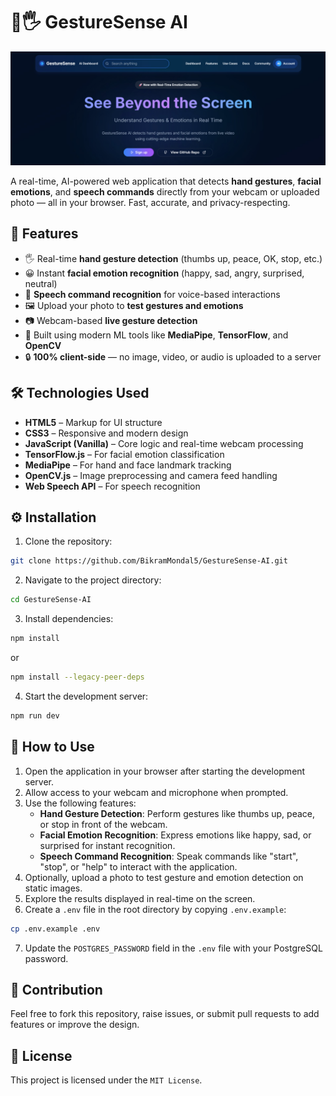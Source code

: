 # 🧠🖐️ GestureSense AI

![Preview Image](public/Landing-page.png)

A real-time, AI-powered web application that detects **hand gestures**, **facial emotions**, and **speech commands** directly from your webcam or uploaded photo — all in your browser. Fast, accurate, and privacy-respecting.

## 🌟 Features

* 🖐️ Real-time **hand gesture detection** (thumbs up, peace, OK, stop, etc.)
* 😀 Instant **facial emotion recognition** (happy, sad, angry, surprised, neutral)
* 🎤 **Speech command recognition** for voice-based interactions
* 🖼️ Upload your photo to **test gestures and emotions**
* 📷 Webcam-based **live gesture detection**
* 🧠 Built using modern ML tools like **MediaPipe**, **TensorFlow**, and **OpenCV**
* 🔒 **100% client-side** — no image, video, or audio is uploaded to a server

## 🛠️ Technologies Used

* **HTML5** – Markup for UI structure  
* **CSS3** – Responsive and modern design  
* **JavaScript (Vanilla)** – Core logic and real-time webcam processing  
* **TensorFlow.js** – For facial emotion classification  
* **MediaPipe** – For hand and face landmark tracking  
* **OpenCV.js** – Image preprocessing and camera feed handling
* **Web Speech API** – For speech recognition

## ⚙️ Installation

1. Clone the repository:
```bash
git clone https://github.com/BikramMondal5/GestureSense-AI.git
```

2. Navigate to the project directory:
```bash
cd GestureSense-AI
```

3. Install dependencies:
```bash
npm install
```
or 
```bash
npm install --legacy-peer-deps
```
4. Start the development server:
```bash
npm run dev
```

## 🚀 How to Use

1. Open the application in your browser after starting the development server.
2. Allow access to your webcam and microphone when prompted.
3. Use the following features:
   - **Hand Gesture Detection**: Perform gestures like thumbs up, peace, or stop in front of the webcam.
   - **Facial Emotion Recognition**: Express emotions like happy, sad, or surprised for instant recognition.
   - **Speech Command Recognition**: Speak commands like "start", "stop", or "help" to interact with the application.
4. Optionally, upload a photo to test gesture and emotion detection on static images.
5. Explore the results displayed in real-time on the screen.
6. Create a `.env` file in the root directory by copying `.env.example`:
```bash
cp .env.example .env
```
7. Update the `POSTGRES_PASSWORD` field in the `.env` file with your PostgreSQL password.

## 🤝 Contribution

Feel free to fork this repository, raise issues, or submit pull requests to add features or improve the design.

## 📜 License

This project is licensed under the `MIT License`.
